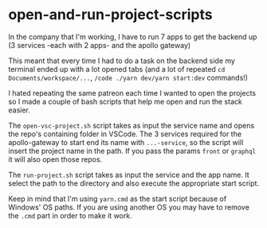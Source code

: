 # open-and-run-project-scripts

In the company that I'm working, I have to run 7 apps to get the backend up (3 services -each with 2 apps- and the apollo gateway)

This meant that every time I had to do a task on the backend side my terminal ended up with a lot opened tabs (and a lot of repeated `cd Documents/workspace/...`, `/code ./yarn dev/yarn start:dev` commands!)

I hated repeating the same patreon each time I wanted to open the projects so I made a couple of bash scripts that help me open and run the stack easier.

The `open-vsc-project.sh` script takes as input the service name and opens the repo's containing folder in VSCode. The 3 services required for the apollo-gateway to start end its name with `...-service`, so the script will insert the project name in the path. If you pass the params `front` or `graphql` it will also open those repos.

The `run-project.sh` script takes as input the service and the app name. It select the path to the directory and also execute the appropriate start script.

Keep in mind that I'm using `yarn.cmd` as the start script because of Windows' OS paths. If you are using another OS you may have to remove the `.cmd` part in order to make it work.

